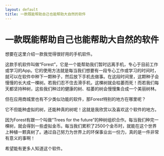 ```yaml
---
layout: default
title: 一款既能帮助自己也能帮助大自然的软件
---
```


# 一款既能帮助自己也能帮助大自然的软件

想要在这里介绍一款我觉得很好用的手机软件。

这款手机软件叫做“Forest”，它是一个能帮助我们暂时远离手机，专心于目前工作或学习的App。它的使用方法就是每当我们想要有一段专心工作或学习的时间时，就可以在软件中种下一颗种子，然后放下手机去做事。在这段时间里，这颗种子会慢慢的长大成一棵树。若我们忍不住去滑手机，这棵树就会枯萎而死！而若我们每天都坚持种树，这些我们种过的健康的树、枯萎的树会慢慢集合成一个美丽树林。

但在应用商城里也有不少类似功能的软件，那Forest特别的地方在哪里呢？

它不但能种虚拟的树，还能种真的树呢！这就是我欣赏以及喜欢这个软件的地方。

因为Forest有跟一个叫做“Trees for the future”的种树组织合作。每当我们种完一棵树，就会得到一些虚拟金币。每当我们累积了2500个金币时，就能在这个世界上种植一颗真树了。通过自己努力为世界上的环保事业出一份力，真的是一件非常有意义的事啊！

希望能有更多人知道这个软件。
